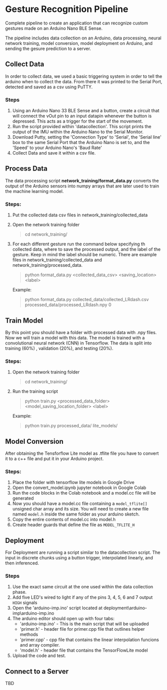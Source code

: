 # Gesture Recognition Pipeline

Complete pipeline to create an application that can recognize custom gestures made on an Arduino Nano BLE Sense.

The pipeline includes data collection on an Arduino, data processing, neural network training, model conversion, model deployment on Arduino, and sending the gesure prediction to a server.

## Collect Data

In order to collect data, we used a basic triggering system in order to tell the arduino when to
collect the data. From there it was printed to the Serial Port, detected and saved as a csv using PuTTY.

### Steps
1. Using an Arduino Nano 33 BLE Sense and a button, create a circuit that will connect the vOut pin
to an input datapin whenever the button is depressed. This acts as a trigger for the start of the movement.
2. Run the script provided within 'datacollection'. This script prints the output of the IMU within the
Arduino Nano to the Serial Monitor.
3. Download Putty, setting the 'Connection Type' to 'Serial', the 'Serial line' box to the same 
Serial Port that the Arduino Nano is set to, and the 'Speed' to your Arduino Nano's 'Baud Rate'
4.  Collect Data and save it within a csv file.

## Process Data
The data processing script <b>network_training/format_data.py</b> converts the output of the Arduino sensors into numpy arrays that are later used to train the machine learning model.

### Steps:
1. Put the collected data csv files in network_training/collected_data
2. Open the network training folder
	>cd network_training/
3. For each different gesture run the command below specifying th collected data, where to save the processed output, and  the label of the gesture. Keep in mind the label should be numeric. There are example files in network_training/collected_data and network_training/processed_data.
	>python format_data.py <collected_data_csv> <saving_location> \<label>
	
	Example:
	>python format_data.py collected_data/collected_LRdash.csv processed_data/processed_LRdash.npy 0


## Train Model
By this point you should have a folder with processed data with .npy files. Now we will train a model with this data. The model is trained with a convolutional neural network (CNN) in Tensorflow. The data is split into training (60%) , validation (20%), and testing (20%). 
 
### Steps:
1. Open the network training folder
	>cd network_training/
2. Run the training script
    >python train.py <processed_data_folder> <model_saving_location_folder> \<label>
    
	Example:
	>python train.py processed_data/ lite_models/

## Model Conversion
After obtaining the Tensforflow Lite model as .tflite file you have to convert it to a c++ file and put it in your Arduino project.

### Steps:
1. Place the folder with tensorflow lite models in Google Drive
2. Open the convert_model.ipynb jupyter notebook in Google Colab
3. Run the code blocks in the Colab notebook and a model.cc file will be generated
4. Now you should have a model.cc file containing a `model_tflite[]` unsigned char array and its size. You will need to create a new file named `model.h` inside the same folder as your arduino sketch.
5. Copy the entire contents of model.cc into model.h
6. Create header guards that define the file as `MODEL_TFLITE_H`

## Deployment

For Deployment are running a script similar to the datacollection script. The input in discrete chunks
using a button trigger, interpolated linearly, and then inferenced.

### Steps
1. Use the exact same circuit at the one used within the data collection phase.
2. Add five LED's wired to light if any of the pins 3, 4, 5, 6 and 7 output `HIGH` signals
3. Open the 'arduino-imp.ino' script located at deployment\arduino-imp\arduino-imp.ino
4. The arduino editor should open up with four tabs:
    - 'arduino-imp.ino' - This is the main script that will be uploaded
    - 'primer.h' - header file for primer.cpp file that outlines helper methods
    - 'primer.cpp' - cpp file that contains the linear interpolation funcions and array compiler.
    - 'model.h' - header file that contains the TensorFlowLite model
5. Upload the code and test.

## Connect to a Server

TBD
